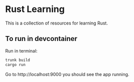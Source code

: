 # Rust Learning

This is a collection of resources for learning Rust.

## To run in devcontainer

Run in terminal:

```bash
trunk build
cargo run
```

Go to http://localhost:9000 you should see the app running.
